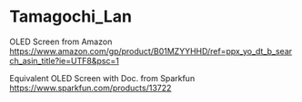 # Tamagochi_Lan

OLED Screen from Amazon
https://www.amazon.com/gp/product/B01MZYYHHD/ref=ppx_yo_dt_b_search_asin_title?ie=UTF8&psc=1

Equivalent OLED Screen with Doc. from Sparkfun
https://www.sparkfun.com/products/13722

